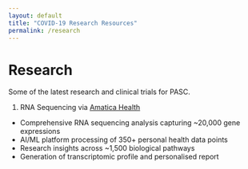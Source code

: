 ```yaml
---
layout: default
title: "COVID-19 Research Resources"
permalink: /research
---
```


# Research

Some of the latest research and clinical trials for PASC.

1. RNA Sequencing via [Amatica Health](https://www.amaticahealth.com/me-cfs-long-covid-rna-sequencing-test/)

- Comprehensive RNA sequencing analysis capturing ~20,000 gene expressions
- AI/ML platform processing of 350+ personal health data points
- Research insights across ~1,500 biological pathways
- Generation of transcriptomic profile and personalised report
